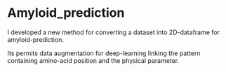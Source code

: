 # Amyloid_prediction
I developed a new method for converting a dataset into 2D-dataframe for amyloid-prediction.

Its permits data augmentation for deep-learning linking the pattern containing amino-acid position and the physical parameter.

